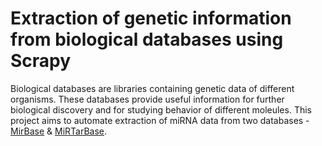 # Extraction of genetic information from biological databases using Scrapy
Biological databases are libraries containing genetic data of different organisms. These databases provide useful information for further biological discovery and for studying behavior of different moleules. This project aims to automate extraction of miRNA data from two databases - [MirBase](www.mirbase.org) & [MiRTarBase](www.mirtarbase.org).